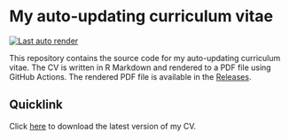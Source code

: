 
# My auto-updating curriculum vitae

<!-- badges: start -->
[![Last auto render](https://github.com/Sumidu/acv/actions/workflows/render.yaml/badge.svg)](https://github.com/Sumidu/acv/actions/workflows/render.yaml)
<!-- badges: end -->

This repository contains the source code for my auto-updating curriculum vitae. 
The CV is written in R Markdown and rendered to a PDF file using GitHub Actions. 
The rendered PDF file is available in the [Releases](https://github.com/Sumidu/acv/releases).

## Quicklink

Click [here](https://github.com/Sumidu/acv/releases/latest/download/cv.pdf) to download the latest version of my CV.

